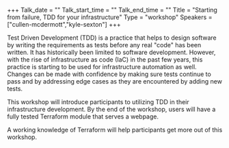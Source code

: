 +++
Talk_date = ""
Talk_start_time = ""
Talk_end_time = ""
Title = "Starting from failure, TDD for your infrastructure"
Type = "workshop"
Speakers = ["cullen-mcdermott","kyle-sexton"]
+++

Test Driven Development (TDD) is a practice that helps to design software by writing the requirements as tests before any real "code" has been written. It has historically been limited to software development. However, with the rise of infrastructure as code (IaC) in the past few years, this practice is starting to be used for infrastructure automation as well. Changes can be made with confidence by making sure tests continue to pass and by addressing edge cases as they are encountered by adding new tests.

This workshop will introduce participants to utilizing TDD in their infrastructure development. By the end of the workshop, users will have a fully tested Terraform module that serves a webpage.

A working knowledge of Terraform will help participants get more out of this workshop.